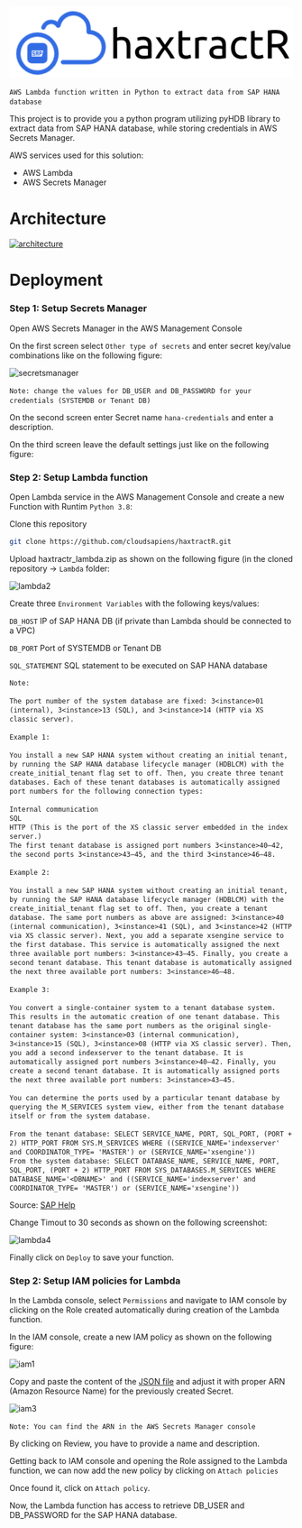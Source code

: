 
[![logo](https://github.com/cloudsapiens/haxtractR/blob/main/imgs/logo.PNG)](https://github.com/cloudsapiens/haxtractR/blob/main/imgs/logo.PNG) 

```AWS Lambda function written in Python to extract data from SAP HANA database```

This project is to provide you a python program utilizing pyHDB library to extract data from SAP HANA database, while storing credentials in AWS Secrets Manager.

AWS services used for this solution:
  - AWS Lambda
  - AWS Secrets Manager

# Architecture
[![architecture](https://github.com/cloudsapiens/haxtractR/blob/main/imgs/architecture.PNG)](https://github.com/cloudsapiens/haxtractR/blob/main/imgs/architecture.PNG) 

# Deployment

### Step 1: Setup Secrets Manager

Open AWS Secrets Manager in the AWS Management Console

On the first screen select ```Other type of secrets``` and enter secret key/value combinations like on the following figure:

![secretsmanager](https://github.com/cloudsapiens/HANAssistant/blob/main/imgs/secretsmanager.PNG)

```Note: change the values for DB_USER and DB_PASSWORD for your credentials (SYSTEMDB or Tenant DB)```

On the second screen enter Secret name ```hana-credentials``` and enter a description.

On the third screen leave the default settings just like on the following figure:

### Step 2: Setup Lambda function

Open Lambda service in the AWS Management Console and create a new Function with Runtim ```Python 3.8```:

Clone this repository 
```sh 
git clone https://github.com/cloudsapiens/haxtractR.git
```

Upload haxtractr_lambda.zip as shown on the following figure (in the cloned repository -> ```Lambda``` folder:

![lambda2](https://github.com/cloudsapiens/HANAssistant/blob/main/imgs/lambda2.PNG)

Create three ```Environment Variables``` with the following keys/values:

```DB_HOST``` IP of SAP HANA DB (if private than Lambda should be connected to a VPC)

```DB_PORT``` Port of SYSTEMDB or Tenant DB

```SQL_STATEMENT``` SQL statement to be executed on SAP HANA database

```
Note: 

The port number of the system database are fixed: 3<instance>01 (internal), 3<instance>13 (SQL), and 3<instance>14 (HTTP via XS classic server).

Example 1:

You install a new SAP HANA system without creating an initial tenant, by running the SAP HANA database lifecycle manager (HDBLCM) with the create_initial_tenant flag set to off. Then, you create three tenant databases. Each of these tenant databases is automatically assigned port numbers for the following connection types:

Internal communication
SQL
HTTP (This is the port of the XS classic server embedded in the index server.)
The first tenant database is assigned port numbers 3<instance>40—42, the second ports 3<instance>43—45, and the third 3<instance>46—48.

Example 2:

You install a new SAP HANA system without creating an initial tenant, by running the SAP HANA database lifecycle manager (HDBLCM) with the create_initial_tenant flag set to off. Then, you create a tenant database. The same port numbers as above are assigned: 3<instance>40 (internal communication), 3<instance>41 (SQL), and 3<instance>42 (HTTP via XS classic server). Next, you add a separate xsengine service to the first database. This service is automatically assigned the next three available port numbers: 3<instance>43—45. Finally, you create a second tenant database. This tenant database is automatically assigned the next three available port numbers: 3<instance>46—48.

Example 3:

You convert a single-container system to a tenant database system. This results in the automatic creation of one tenant database. This tenant database has the same port numbers as the original single-container system: 3<instance>03 (internal communication), 3<instance>15 (SQL), 3<instance>08 (HTTP via XS classic server). Then, you add a second indexserver to the tenant database. It is automatically assigned port numbers 3<instance>40—42. Finally, you create a second tenant database. It is automatically assigned ports the next three available port numbers: 3<instance>43—45.

You can determine the ports used by a particular tenant database by querying the M_SERVICES system view, either from the tenant database itself or from the system database.

From the tenant database: SELECT SERVICE_NAME, PORT, SQL_PORT, (PORT + 2) HTTP_PORT FROM SYS.M_SERVICES WHERE ((SERVICE_NAME='indexserver' and COORDINATOR_TYPE= 'MASTER') or (SERVICE_NAME='xsengine'))
From the system database: SELECT DATABASE_NAME, SERVICE_NAME, PORT, SQL_PORT, (PORT + 2) HTTP_PORT FROM SYS_DATABASES.M_SERVICES WHERE DATABASE_NAME='<DBNAME>' and ((SERVICE_NAME='indexserver' and COORDINATOR_TYPE= 'MASTER') or (SERVICE_NAME='xsengine'))
```
Source: 
[SAP Help](https://help.sap.com/viewer/6b94445c94ae495c83a19646e7c3fd56/2.0.02/en-US/440f6efe693d4b82ade2d8b182eb1efb.html)

Change Timout to 30 seconds as shown on the following screenshot:

![lambda4](https://github.com/cloudsapiens/HANAssistant/blob/main/imgs/lambda4.PNG)

Finally click on ```Deploy``` to save your function.

### Step 2: Setup IAM policies for Lambda

In the Lambda console, select ```Permissions``` and navigate to IAM console by clicking on the Role created automatically during creation of the Lambda function.

In the IAM console, create a new IAM policy as shown on the following figure:

![iam1](https://github.com/cloudsapiens/HANAssistant/blob/main/imgs/iam1.PNG)

Copy and paste the content of the [JSON file](https://github.com/cloudsapiens/haxtractR/blob/main/lambda-secretsmanager-policy.json) and adjust it with proper ARN (Amazon Resource Name) for the previously created Secret. 

![iam3](https://github.com/cloudsapiens/HANAssistant/blob/main/imgs/iam3.PNG)

```Note: You can find the ARN in the AWS Secrets Manager console```

By clicking on Review, you have to provide a name and description.

Getting back to IAM console and opening the Role assigned to the Lambda function, we can now add the new policy by clicking on ```Attach policies```

Once found it, click on ```Attach policy```.

Now, the Lambda function has access to retrieve DB_USER and DB_PASSWORD for the SAP HANA database.
